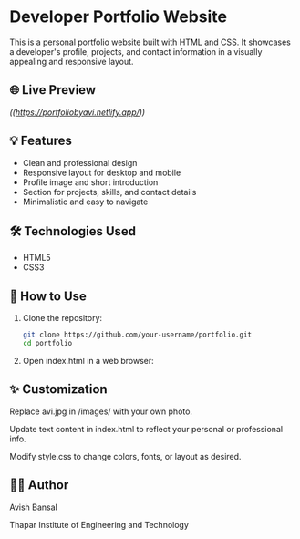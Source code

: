 # Developer Portfolio Website

This is a personal portfolio website built with HTML and CSS. It showcases a developer's profile, projects, and contact information in a visually appealing and responsive layout.

## 🌐 Live Preview

*((https://portfoliobyavi.netlify.app/))*


## 💡 Features

- Clean and professional design
- Responsive layout for desktop and mobile
- Profile image and short introduction
- Section for projects, skills, and contact details
- Minimalistic and easy to navigate

## 🛠️ Technologies Used

- HTML5
- CSS3

## 🚀 How to Use

1. Clone the repository:
   ```bash
   git clone https://github.com/your-username/portfolio.git
   cd portfolio
   
2. Open index.html in a web browser:


## ✨ Customization

Replace avi.jpg in /images/ with your own photo.

Update text content in index.html to reflect your personal or professional info.

Modify style.css to change colors, fonts, or layout as desired.

## 👨‍💻 Author

Avish Bansal 

Thapar Institute of Engineering and Technology

